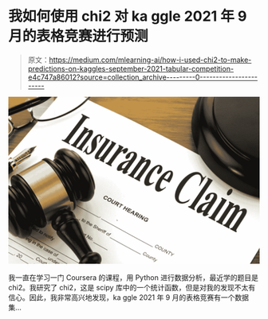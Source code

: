 # 我如何使用 chi2 对 ka ggle 2021 年 9 月的表格竞赛进行预测

> 原文：<https://medium.com/mlearning-ai/how-i-used-chi2-to-make-predictions-on-kaggles-september-2021-tabular-competition-e4c747a86012?source=collection_archive---------0----------------------->

![](img/860da99804e4aa476755304b839d1217.png)

我一直在学习一门 Coursera 的课程，用 Python 进行数据分析，最近学的题目是 chi2。我研究了 chi2，这是 scipy 库中的一个统计函数，但是对我的发现不太有信心。因此，我非常高兴地发现，ka ggle 2021 年 9 月的表格竞赛有一个数据集…